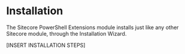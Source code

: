 # Installation

The Sitecore PowerShell Extensions module installs just like any other Sitecore module, through the Installation Wizard. 

[INSERT INSTALLATION STEPS]